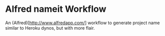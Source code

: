 # Alfred nameit Workflow

An (Alfred)[http://www.alfredapp.com/] workflow to generate project name
similar to Heroku dynos, but with more flair.
